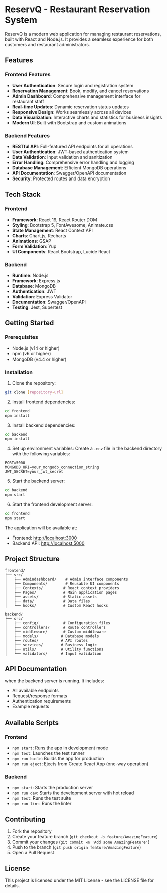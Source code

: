 # ReservQ - Restaurant Reservation System

ReservQ is a modern web application for managing restaurant reservations, built with React and Node.js. It provides a seamless experience for both customers and restaurant administrators.

## Features

### Frontend Features
- **User Authentication**: Secure login and registration system
- **Reservation Management**: Book, modify, and cancel reservations
- **Admin Dashboard**: Comprehensive management interface for restaurant staff
- **Real-time Updates**: Dynamic reservation status updates
- **Responsive Design**: Works seamlessly across all devices
- **Data Visualization**: Interactive charts and statistics for business insights
- **Modern UI**: Built with Bootstrap and custom animations

### Backend Features
- **RESTful API**: Full-featured API endpoints for all operations
- **User Authentication**: JWT-based authentication system
- **Data Validation**: Input validation and sanitization
- **Error Handling**: Comprehensive error handling and logging
- **Database Management**: Efficient MongoDB operations
- **API Documentation**: Swagger/OpenAPI documentation
- **Security**: Protected routes and data encryption

## Tech Stack

### Frontend
- **Framework**: React 19, React Router DOM
- **Styling**: Bootstrap 5, FontAwesome, Animate.css
- **State Management**: React Context API
- **Charts**: Chart.js, Recharts
- **Animations**: GSAP
- **Form Validation**: Yup
- **UI Components**: React Bootstrap, Lucide React

### Backend
- **Runtime**: Node.js
- **Framework**: Express.js
- **Database**: MongoDB
- **Authentication**: JWT
- **Validation**: Express Validator
- **Documentation**: Swagger/OpenAPI
- **Testing**: Jest, Supertest

## Getting Started

### Prerequisites

- Node.js (v14 or higher)
- npm (v6 or higher)
- MongoDB (v4.4 or higher)

### Installation

1. Clone the repository:
```bash
git clone [repository-url]
```

2. Install frontend dependencies:
```bash
cd frontend
npm install
```

3. Install backend dependencies:
```bash
cd backend
npm install
```

4. Set up environment variables:
Create a `.env` file in the backend directory with the following variables:
```
PORT=5000
MONGODB_URI=your_mongodb_connection_string
JWT_SECRET=your_jwt_secret
```

5. Start the backend server:
```bash
cd backend
npm start
```

6. Start the frontend development server:
```bash
cd frontend
npm start
```

The application will be available at:
- Frontend: [http://localhost:3000](http://localhost:3000)
- Backend API: [http://localhost:5000](http://localhost:5000)

## Project Structure

```
frontend/
├── src/
│   ├── Admindashboard/    # Admin interface components
│   ├── Components/        # Reusable UI components
│   ├── Contexts/         # React context providers
│   ├── Pages/            # Main application pages
│   ├── assets/           # Static assets
│   ├── data/             # Data files
│   └── hooks/            # Custom React hooks

backend/
├── src/
│   ├── config/           # Configuration files
│   ├── controllers/      # Route controllers
│   ├── middleware/       # Custom middleware
│   ├── models/          # Database models
│   ├── routes/          # API routes
│   ├── services/        # Business logic
│   ├── utils/           # Utility functions
│   └── validators/      # Input validation
```

## API Documentation

when the backend server is running. It includes:
- All available endpoints
- Request/response formats
- Authentication requirements
- Example requests

## Available Scripts

### Frontend
- `npm start`: Runs the app in development mode
- `npm test`: Launches the test runner
- `npm run build`: Builds the app for production
- `npm run eject`: Ejects from Create React App (one-way operation)

### Backend
- `npm start`: Starts the production server
- `npm run dev`: Starts the development server with hot reload
- `npm test`: Runs the test suite
- `npm run lint`: Runs the linter

## Contributing

1. Fork the repository
2. Create your feature branch (`git checkout -b feature/AmazingFeature`)
3. Commit your changes (`git commit -m 'Add some AmazingFeature'`)
4. Push to the branch (`git push origin feature/AmazingFeature`)
5. Open a Pull Request

## License

This project is licensed under the MIT License - see the LICENSE file for details.
